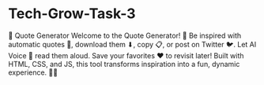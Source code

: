 # Tech-Grow-Task-3
📜 Quote Generator Welcome to the Quote Generator! 🌟 Be inspired with automatic quotes 🤖, download them ⬇, copy 📋, or post on Twitter 🐦. Let AI Voice 🎤 read them aloud. Save your favorites ❤ to revisit later! Built with HTML, CSS, and JS, this tool transforms inspiration into a fun, dynamic experience. 🌈✨
